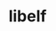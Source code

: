 ---
title: "libelf"
layout: cache
categories: [package, develop]
meta: {"compilers": ["apple-clang@16.0.0", "gcc@11.4.0"], "num_specs": 7, "num_specs_by_stack": {"developer-tools-darwin": 4, "e4s": 3, "root": 7}, "oss": ["sequoia", "ubuntu22.04"], "platforms": ["darwin", "linux"], "stacks": ["developer-tools-darwin", "e4s", "root"], "targets": ["aarch64", "x86_64_v3"], "versions": ["0.8.13"]}
spec_details: [{"compiler": "gcc@11.4.0", "hash": "4uepghrledubkfz57lryulaeaythj2fy", "os": "ubuntu22.04", "platform": "linux", "size": "-", "stacks": ["e4s", "root"], "target": "x86_64_v3", "variants": ["build_system=autotools"], "versions": ["0.8.13"]}, {"compiler": "gcc@11.4.0", "hash": "fxwsmnxm5vaaqff7pypuo3cnenjjlldk", "os": "ubuntu22.04", "platform": "linux", "size": "-", "stacks": ["e4s", "root"], "target": "x86_64_v3", "variants": ["build_system=autotools"], "versions": ["0.8.13"]}, {"compiler": "apple-clang@16.0.0", "hash": "hvvhgo72bj3ebyy4evnemuw5j3gnnacv", "os": "sequoia", "platform": "darwin", "size": "-", "stacks": ["developer-tools-darwin", "root"], "target": "aarch64", "variants": ["build_system=autotools"], "versions": ["0.8.13"]}, {"compiler": "apple-clang@16.0.0", "hash": "m5t33v3oan3fjoal5hpeld2w5sb4ddip", "os": "sequoia", "platform": "darwin", "size": "-", "stacks": ["developer-tools-darwin", "root"], "target": "aarch64", "variants": ["build_system=autotools"], "versions": ["0.8.13"]}, {"compiler": "gcc@11.4.0", "hash": "mgcwviphfqwjtpt2l35rczjbxg4w4y6l", "os": "ubuntu22.04", "platform": "linux", "size": "-", "stacks": ["e4s", "root"], "target": "x86_64_v3", "variants": ["build_system=autotools"], "versions": ["0.8.13"]}, {"compiler": "apple-clang@16.0.0", "hash": "oteew3w4jm5qkm3mi5dvphndin5arsew", "os": "sequoia", "platform": "darwin", "size": "-", "stacks": ["developer-tools-darwin", "root"], "target": "aarch64", "variants": ["build_system=autotools"], "versions": ["0.8.13"]}, {"compiler": "apple-clang@16.0.0", "hash": "vonirwfzreivzyx3rnbz7zhi2knvpzic", "os": "sequoia", "platform": "darwin", "size": "-", "stacks": ["developer-tools-darwin", "root"], "target": "aarch64", "variants": ["build_system=autotools"], "versions": ["0.8.13"]}]
---